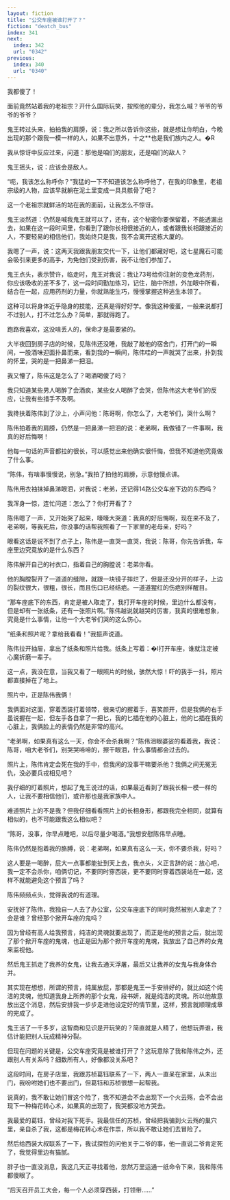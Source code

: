 ```yaml
---
layout: fiction
title: "公交车座被谁打开了？"
fiction: "deatch_bus"
index: 341
next:
  index: 342
  url: "0342"
previous:
  index: 340
  url: "0340"
---
```

我都傻了！

面前竟然站着我的老祖宗？开什么国际玩笑，按照他的辈分，我怎么喊？爷爷的爷爷的爷爷？

鬼王转过头来，拍拍我的肩膀，说：我之所以告诉你这些，就是想让你明白，今晚出现的那个跟我一模一样的人，如果不出意外，十之**也是我们族内之人。�R

我从惊讶中反应过来，问道：那他是咱们的朋友，还是咱们的敌人？

鬼王摇头，说：应该会是敌人。

“呃，我该怎么称呼你？”我猛的一下不知道该怎么称呼他了，在我的印象里，老祖宗级的人物，应该早就躺在泥土里变成一具具骸骨了吧？

这一个老祖宗就鲜活的站在我的面前，让我怎么不惊讶。

鬼王淡然道：仍然是喊我鬼王就可以了，还有，这个秘密你要保留着，不能透漏出去，如果在这一段时间里，你看到了跟你长相很接近的人，或者跟我长相跟接近的人，不要轻易的相信他们，我始终只是我，我不会离开这栋大厦的。

我嗯了一声，说：这两天我跟我朋友交代一下，让他们都藏好吧，这七星魔石可能会吸引来更多的高手，为免他们受到伤害，我不让他们参加了。

鬼王点头，表示赞许，临走时，鬼王对我说：我让73号给你注射的变色龙药剂，你应该吸收的差不多了，这一段时间勤加练习，记住，脑中所想，外加眼中所看，结合在一起，应用药剂的力量，你就熟能生巧，慢慢掌握这种逃生本领了。

这种可以将身体近乎隐身的技能，还真是得好好学。像我这种傻蛋，一般来说都打不过别人，打不过怎么办？简单，那就得跑了。

跑路我喜欢，这没啥丢人的，保命才是最要紧的。

大半夜回到房子店的时候，见陈伟还没睡，我敲了敲他的宿舍门，打开门的一瞬间，一股酒味迎面扑鼻而来，看到我的一瞬间，陈伟哇的一声就哭了出来，扑到我的怀里，哭的是一把鼻涕一把泪。

我又懵了，陈伟这是怎么了？喝酒喝傻了吗？

我只知道某些男人喝醉了会酒疯，某些女人喝醉了会哭，但陈伟这大老爷们的反应，让我有些措手不及啊。

我搀扶着陈伟到了沙上，小声问他：陈哥啊，你怎么了，大老爷们，哭什么啊？

陈伟拍着我的肩膀，仍然是一把鼻涕一把泪的说：老弟啊，我做错了一件事啊，我真的好后悔啊！

他每一句话的声音都拉的很长，可以感觉出来他确实很忏悔，但我不知道他究竟做了什么事。

“陈伟，有啥事慢慢说，别急。”我拍了拍他的肩膀，示意他慢点讲。

陈伟用衣袖抹掉鼻涕眼泪，对我说：老弟，还记得14路公交车座下边的东西吗？

我浑身一惊，连忙问道：怎么了？你打开看了？

陈伟嗯了一声，又开始哭了起来，嚎嚎大哭道：我真的好后悔啊，现在来不及了，老弟啊，等我死后，你没事的话帮我照看了一下家里的老母亲，好吗？

眼看这话是说不到了点子上，陈伟是一直哭一直哭，我说：陈哥，你先告诉我，车座里边究竟放的是什么东西？

陈伟解开自己的衬衣口，指着自己的胸膛说：老弟你看。

他的胸膛裂开了一道道的缝隙，就跟一块镜子摔烂了，但是还没分开的样子，上边的裂纹很大，很粗，很长，而且伤口已经结疤。一道道猩红的伤疤别样醒目。

“那车座底下的东西，肯定是被人取走了，我打开车座的时候，里边什么都没有，但是却有一张纸条，还有一张照片啊。”陈伟越说就越哭的厉害，我真的很难想象，究竟是什么事情，让他一个大老爷们哭的这么伤心。

“纸条和照片呢？拿给我看看！”我振声说道。

陈伟拉开抽屉，拿出了纸条和照片给我。纸条上写着：�l打开车座，谁就注定被心魔折磨一辈子。

这一点，我没在意，当我又看了一眼照片的时候，骇然大惊！吓的我手一抖，照片都直接掉在了地上。

照片中，正是陈伟我俩！

我俩面对这面，穿着西装打着领带，很亲切的握着手，喜笑颜开，但是我俩的右手虽说握在一起，但左手各自拿了一把匕，我的匕插在他的心脏上，他的匕插在我的心脏上，我俩脸上的表情仍然是非常的高兴。

“老弟啊，如果真有这么一天，你会不会杀我啊？”陈伟泪眼婆娑的看着我，我说：陈哥，咱大老爷们，别哭哭啼啼的，擦干眼泪，什么事情都会过去的。

照片上，陈伟肯定会死在我的手中，但我闲的没事干嘛要杀他？我俩之间无冤无仇，没必要兵戎相见吧？

我仔细的盯着照片，想起了鬼王说过的话，如果最近看到了跟我长相一模一样的人，让我不要相信他们，或许那也是我家族中人。

难道照片上的不是我？但我仔细看看照片上的长相身形，都跟我完全相同，就算有相似的，也不可能跟我这么相似吧？

“陈哥，没事，你早点睡吧，以后尽量少喝酒。”我想安慰陈伟早点睡。

陈伟仍然是抱着我的胳膊，说：老弟啊，如果真有这么一天，你不要杀我，好吗？

这人要是一喝醉，屁大一点事都能扯到天上去，我点头，义正言辞的说：放心吧，我一定不会杀你，咱俩切记，不要同时穿西装，更不要同时穿着西装站在一起，这样不就能避免这个预言了吗？

陈伟频频点头，觉得我说的有道理。

安抚好了陈伟，我独自一人去了办公室，公交车座底下的同时竟然被别人拿走了？会是谁？曾经那个掀开车座的鬼吗？

因为曾经有高人给我预言，纯洁的灵魂就要出现了，而正是他的预言之后，就出现了那个掀开车座的鬼魂，也正是因为那个掀开车座的鬼魂，我放出了自己养的女鬼来监视他。

然后鬼王抓走了我养的女鬼，让我去通天浮屠，最后又让我养的女鬼与我身体合并。

其实现在想想，所谓的预言，纯属放屁，那都是鬼王一手安排好的，就比如这个纯洁的灵魂，他知道我身上所养的那个女鬼，段书妍，就是纯洁的灵魂。所以他故意放出这个消息，然后安排我一步步走进他设定好的情节里，这样，预言就顺理成章的完成了。

鬼王活了一千多岁，这智商和见识是开玩笑的？简直就是人精了，他想玩弄谁，我估计能把别人玩成精神分裂。

但现在问题的关键是，公交车座究竟是被谁打开了？这玩意除了我和陈伟之外，还跟别人有关系吗？细数所有人，好像都没关系吧？

这段时间，在房子店里，我跟苏桢葛钰联系了一下，两人一直呆在家里，从未出门，我吩咐她们也不要出门，但葛钰和苏桢很想一起帮我。

说真的，我不敢让她们冒这个险了，我不知道会不会出现下一个火云殇，会不会出现下一种梅花转心术，如果真的出现了，我哭都没地方哭去。

我最爱的葛钰，曾经对我下死手。我最信任的苏桢，曾经把我骗到火云殇的巢穴里，亲自杀了我，这都是梅花转心术在作祟，所以我不敢让她们去冒险了。

然后给西装大叔联系了一下，我试探性的问他关于二爷的事，他一直说二爷肯定死了，我觉得里边有猫腻。

胖子也一直没消息，我这几天正寻找着他，忽然万里运通一纸命令下来，我和陈伟都傻眼了。

“后天召开员工大会，每一个人必须穿西装，打领带……”